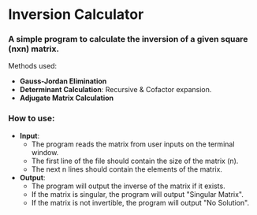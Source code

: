 # Inversion Calculator
### A simple program to calculate the inversion of a given square (nxn) matrix.

Methods used: 
- **Gauss-Jordan Elimination**
- **Determinant Calculation**: Recursive & Cofactor expansion.
- **Adjugate Matrix Calculation**

### How to use:
- **Input**: 
    - The program reads the matrix from user inputs on the terminal window.
    - The first line of the file should contain the size of the matrix (n).
    - The next n lines should contain the elements of the matrix.
- **Output**:
    - The program will output the inverse of the matrix if it exists.
    - If the matrix is singular, the program will output "Singular Matrix".
    - If the matrix is not invertible, the program will output "No Solution".